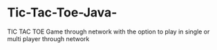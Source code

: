 # Tic-Tac-Toe-Java-
TIC TAC TOE Game through network with the option to play in single or multi player through network

